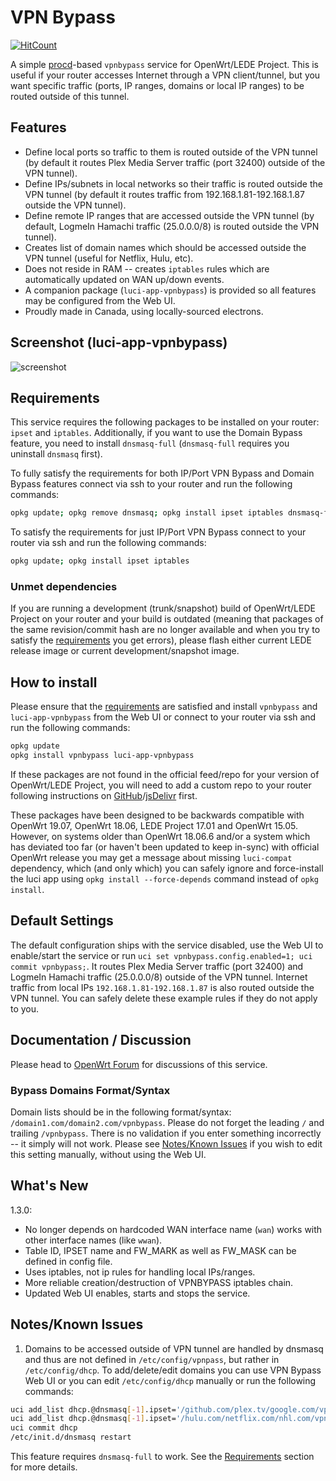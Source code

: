 <!-- markdownlint-disable MD013 -->
# VPN Bypass

[![HitCount](http://hits.dwyl.com/stangri/openwrt/vpnbypass.svg)](http://hits.dwyl.com/stangri/openwrt/vpnbypass)

A simple [procd](https://openwrt.org/docs/techref/procd)-based ```vpnbypass``` service for OpenWrt/LEDE Project. This is useful if your router accesses Internet through a VPN client/tunnel, but you want specific traffic (ports, IP ranges, domains or local IP ranges) to be routed outside of this tunnel.

## Features

- Define local ports so traffic to them is routed outside of the VPN tunnel (by default it routes Plex Media Server traffic (port 32400) outside of the VPN tunnel).
- Define IPs/subnets in local networks so their traffic is routed outside the VPN tunnel (by default it routes traffic from 192.168.1.81-192.168.1.87 outside the VPN tunnel).
- Define remote IP ranges that are accessed outside the VPN tunnel (by default, LogmeIn Hamachi traffic (25.0.0.0/8) is routed outside the VPN tunnel).
- Creates list of domain names which should be accessed outside the VPN tunnel (useful for Netflix, Hulu, etc).
- Does not reside in RAM -- creates `iptables` rules which are automatically updated on WAN up/down events.
- A companion package (`luci-app-vpnbypass`) is provided so all features may be configured from the Web UI.
- Proudly made in Canada, using locally-sourced electrons.

## Screenshot (luci-app-vpnbypass)

![screenshot](https://cdn.jsdelivr.net/gh/stangri/openwrt_packages/screenshots/vpnbypass/screenshot02.png "screenshot")

## Requirements

This service requires the following packages to be installed on your router: ```ipset``` and ```iptables```. Additionally, if you want to use the Domain Bypass feature, you need to install ```dnsmasq-full``` (```dnsmasq-full``` requires you uninstall ```dnsmasq``` first).

To fully satisfy the requirements for both IP/Port VPN Bypass and Domain Bypass features connect via ssh to your router and run the following commands:

```sh
opkg update; opkg remove dnsmasq; opkg install ipset iptables dnsmasq-full
```

To satisfy the requirements for just IP/Port VPN Bypass connect to your router via ssh and run the following commands:

```sh
opkg update; opkg install ipset iptables
```

### Unmet dependencies

If you are running a development (trunk/snapshot) build of OpenWrt/LEDE Project on your router and your build is outdated (meaning that packages of the same revision/commit hash are no longer available and when you try to satisfy the [requirements](#requirements) you get errors), please flash either current LEDE release image or current development/snapshot image.

## How to install

<!---
#### From Web UI/Luci
Navigate to System->Software page on your router and then perform the following actions:
1. Click "Update Lists"
2. Wait for the update process to finish.
3. In the "Download and install package:" field type ```vpnbypass luci-app-vpnbypass```
4. Click "OK" to install ```vpnbypass``` and ```luci-app-vpnbypass```

If you get an ```Unknown package 'vpnbypass'``` error, your router is not set up with the access to a repository containing these packages and you need to add the custom repository to your router first.

#### From console/ssh
--->
Please ensure that the [requirements](#requirements) are satisfied and install ```vpnbypass``` and ```luci-app-vpnbypass``` from the Web UI or connect to your router via ssh and run the following commands:

```sh
opkg update
opkg install vpnbypass luci-app-vpnbypass
```

If these packages are not found in the official feed/repo for your version of OpenWrt/LEDE Project, you will need to add a custom repo to your router following instructions on [GitHub](https://github.com/stangri/openwrt_packages/blob/master/README.md#on-your-router)/[jsDelivr](https://cdn.jsdelivr.net/gh/stangri/openwrt_packages/README.md#on-your-router) first.

These packages have been designed to be backwards compatible with OpenWrt 19.07, OpenWrt 18.06, LEDE Project 17.01 and OpenWrt 15.05. However, on systems older than OpenWrt 18.06.6 and/or a system which has deviated too far (or haven't been updated to keep in-sync) with official OpenWrt release you may get a message about missing ```luci-compat``` dependency, which (and only which) you can safely ignore and force-install the luci app using ```opkg install --force-depends``` command instead of ```opkg install```.

## Default Settings

The default configuration ships with the service disabled, use the Web UI to enable/start the service or run ```uci set vpnbypass.config.enabled=1; uci commit vpnbypass;```. It routes Plex Media Server traffic (port 32400) and LogmeIn Hamachi traffic (25.0.0.0/8) outside of the VPN tunnel. Internet traffic from local IPs `192.168.1.81-192.168.1.87` is also routed outside the VPN tunnel. You can safely delete these example rules if they do not apply to you.

## Documentation / Discussion

Please head to [OpenWrt Forum](https://forum.openwrt.org/t/vpn-bypass-split-tunneling-service-luci-ui/1106) for discussions of this service.

### Bypass Domains Format/Syntax

Domain lists should be in the following format/syntax: ```/domain1.com/domain2.com/vpnbypass```. Please do not forget the leading ```/``` and trailing ```/vpnbypass```. There is no validation if you enter something incorrectly -- it simply will not work. Please see [Notes/Known Issues](#notesknown-issues) if you wish to edit this setting manually, without using the Web UI.

## What's New

1.3.0:

- No longer depends on hardcoded WAN interface name (```wan```) works with other interface names (like ```wwan```).
- Table ID, IPSET name and FW_MARK as well as FW_MASK can be defined in config file.
- Uses iptables, not ip rules for handling local IPs/ranges.
- More reliable creation/destruction of VPNBYPASS iptables chain.
- Updated Web UI enables, starts and stops the service.

## Notes/Known Issues

1. Domains to be accessed outside of VPN tunnel are handled by dnsmasq and thus are not defined in ```/etc/config/vpnpass```, but rather in ```/etc/config/dhcp```. To add/delete/edit domains you can use VPN Bypass Web UI or you can edit ```/etc/config/dhcp``` manually or run the following commands:

```sh
uci add_list dhcp.@dnsmasq[-1].ipset='/github.com/plex.tv/google.com/vpnbypass'
uci add_list dhcp.@dnsmasq[-1].ipset='/hulu.com/netflix.com/nhl.com/vpnbypass'
uci commit dhcp
/etc/init.d/dnsmasq restart
```

This feature requires ```dnsmasq-full``` to work. See the [Requirements](#requirements) section for more details.
